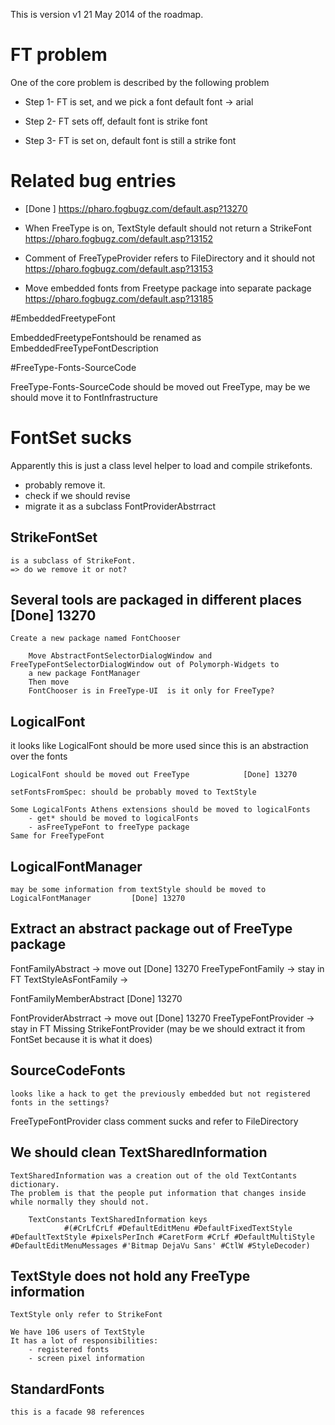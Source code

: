 
This is version v1 21 May 2014 of the roadmap.


# FT problem
One of the core problem is described by the following problem

   * Step 1- FT is set, and we pick a font default font -> arial

   * Step 2- FT sets off, default font is strike font

   * Step 3- FT is set on, default font is still a strike font
	

# Related bug entries

  *  [Done ] https://pharo.fogbugz.com/default.asp?13270

  * When FreeType is on, TextStyle default should not return a StrikeFont
	https://pharo.fogbugz.com/default.asp?13152

  * Comment of FreeTypeProvider refers to FileDirectory and it should not 
	https://pharo.fogbugz.com/default.asp?13153

  * Move embedded fonts from Freetype package into separate package
	https://pharo.fogbugz.com/default.asp?13185


#EmbeddedFreetypeFont

EmbeddedFreetypeFontshould be renamed as EmbeddedFreeTypeFontDescription

#FreeType-Fonts-SourceCode

FreeType-Fonts-SourceCode should be moved out FreeType,	may be we should move it to FontInfrastructure

# FontSet sucks

Apparently this is just a class level helper to load and compile strikefonts.

  * probably remove it. 
  * check if we should revise
  * migrate it as a subclass FontProviderAbstrract
	

StrikeFontSet 
-------------------
	is a subclass of StrikeFont. 
	=> do we remove it or not?
		

Several tools are packaged in different places 		[Done] 13270
---------------------------------------------------------------
	Create a new package named FontChooser
	
		Move AbstractFontSelectorDialogWindow and FreeTypeFontSelectorDialogWindow out of Polymorph-Widgets to 
		a new package FontManager 
		Then move 
		FontChooser is in FreeType-UI  is it only for FreeType?
	

LogicalFont
-----------------
it looks like LogicalFont should be more used since this is an abstraction over the fonts

	LogicalFont should be moved out FreeType 			[Done] 13270
	
	setFontsFromSpec: should be probably moved to TextStyle
	
	Some LogicalFonts Athens extensions should be moved to logicalFonts 
		- get* should be moved to logicalFonts
		- asFreeTypeFont to freeType package
	Same for FreeTypeFont
	
	
LogicalFontManager
----------------------------
	may be some information from textStyle should be moved to LogicalFontManager         [Done] 13270	
Extract an abstract package out of FreeType package
------------------------------------------------------------------------

FontFamilyAbstract    -> move out        [Done] 13270
	FreeTypeFontFamily -> stay in FT
	TextStyleAsFontFamily ->
	
FontFamilyMemberAbstract                   [Done] 13270

FontProviderAbstrract -> move out       [Done] 13270
	FreeTypeFontProvider -> stay in FT
	Missing StrikeFontProvider (may be we should extract it from FontSet because it is what it does)
			

	
SourceCodeFonts 
-------------------------
	looks like a hack to get the previously embedded but not registered fonts in the settings?
	
FreeTypeFontProvider class comment sucks and refer to FileDirectory
	
	
We should clean TextSharedInformation
-------------------------------------------------------
	TextSharedInformation was a creation out of the old TextContants dictionary.
	The problem is that the people put information that changes inside while normally they should not.
	
		TextConstants TextSharedInformation keys 
				#(#CrLfCrLf #DefaultEditMenu #DefaultFixedTextStyle #DefaultTextStyle #pixelsPerInch #CaretForm #CrLf #DefaultMultiStyle 				#DefaultEditMenuMessages #'Bitmap DejaVu Sans' #CtlW #StyleDecoder)	
	
	
	
TextStyle	does not hold any FreeType information
--------------------------------------------------------------------
	TextStyle only refer to StrikeFont
	
	We have 106 users of TextStyle
	It has a lot of responsibilities:
		- registered fonts
		- screen pixel information
	
	
StandardFonts
--------------------
	this is a facade 98 references
